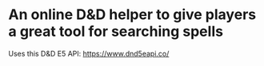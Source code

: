 # An online D&D helper to give players a great tool for searching spells
Uses this D&D E5 API: https://www.dnd5eapi.co/
